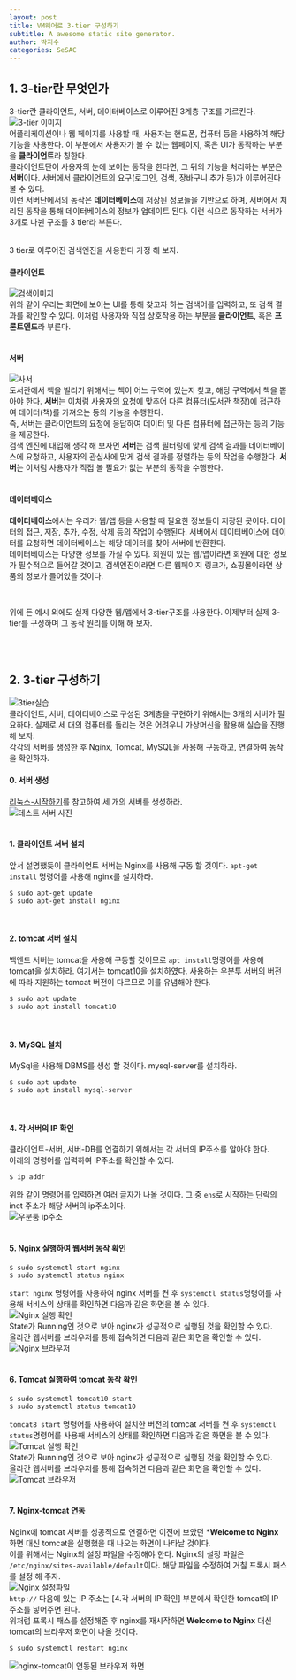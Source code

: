 ```yaml
---
layout: post
title: VM웨어로 3-tier 구성하기
subtitle: A awesome static site generator.
author: 박지수
categories: SeSAC
---
```


## 1. 3-tier란 무엇인가  
3-tier란 클라이언트, 서버, 데이터베이스로 이루어진 3계층 구조를 가르킨다.
![3-tier 이미지](https://jisoo449.github.io/Byte-Jisoo/assets/images/post/3-tier.png)  
어플리케이션이나 웹 페이지를 사용할 때, 사용자는 핸드폰, 컴퓨터 등을 사용하여 해당 기능을 사용한다. 이 부분에서 사용자가 볼 수 있는 웹페이지, 혹은 UI가 동작하는 부분을 **클라이언트**라 칭한다.  
클라이언트단이 사용자의 눈에 보이는 동작을 한다면, 그 뒤의 기능을 처리하는 부분은 **서버**이다. 서버에서 클라이언트의 요구(로그인, 검색, 장바구니 추가 등)가 이루어진다 볼 수 있다.  
이런 서버단에서의 동작은 **데이터베이스**에 저장된 정보들을 기반으로 하며, 서버에서 처리된 동작을 통해 데이터베이스의 정보가 업데이트 된다.
이런 식으로 동작하는 서버가 3개로 나뉜 구조를 3 tier라 부른다.  
<br/>

3 tier로 이루어진 검색엔진을 사용한다 가정 해 보자.   

#### 클라이언트  
![검색이미지](https://jisoo449.github.io/Byte-Jisoo/assets/images/post/구글검색이미지.jpg)  
위와 같이 우리는 화면에 보이는 UI를 통해 찾고자 하는 검색어를 입력하고, 또 검색 결과를 확인할 수 있다. 이처럼 사용자와 직접 상호작용 하는 부분을 **클라이언트**, 혹은 **프론트엔드**라 부른다.    
<br/>

#### 서버  
![사서](https://jisoo449.github.io/Byte-Jisoo/assets/images/post/사서.jpg)  
도서관에서 책을 빌리기 위해서는 책이 어느 구역에 있는지 찾고, 해당 구역에서 책을 뽑아야 한다. **서버**는 이처럼 사용자의 요청에 맞추어 다른 컴퓨터(도서관 책장)에 접근하여 데이터(책)를 가져오는 등의 기능을 수행한다.  
즉, 서버는 클라이언트의 요청에 응답하여 데이터 및 다른 컴퓨터에 접근하는 등의 기능을 제공한다.  
검색 엔진에 대입해 생각 해 보자면 **서버**는 검색 필터링에 맞게 검색 결과를 데이터베이스에 요청하고, 사용자의 관심사에 맞게 검색 결과를 정렬하는 등의 작업을 수행한다. **서버**는 이처럼 사용자가 직접 볼 필요가 없는 부분의 동작을 수행한다.  
<br/>

#### 데이터베이스    
**데이터베이스**에서는 우리가 웹/앱 등을 사용할 때 필요한 정보들이 저장된 곳이다. 데이터의 접근, 저장, 추가, 수정, 삭제 등의 작업이 수행된다. 서버에서 데이터베이스에 데이터를 요청하면 데이터베이스는 해당 데이터를 찾아 서버에 반환한다.  
데이터베이스는 다양한 정보를 가질 수 있다. 회원이 있는 웹/앱이라면 회원에 대한 정보가 필수적으로 들어갈 것이고, 검색엔진이라면 다른 웹페이지 링크가, 쇼핑몰이라면 상품의 정보가 들어있을 것이다.  
  
<br/>

위에 든 예시 외에도 실제 다양한 웹/앱에서 3-tier구조를 사용한다. 이제부터 실제 3-tier를 구성하며 그 동작 원리를 이해 해 보자.  

<br/><br/>

## 2. 3-tier 구성하기
![3tier실습](https://jisoo449.github.io/Byte-Jisoo/assets/images/post/3tier구현.png)  
클라이언트, 서버, 데이터베이스로 구성된 3계층을 구현하기 위해서는 3개의 서버가 필요하다. 실제로 세 대의 컴퓨터를 돌리는 것은 어려우니 가상머신을 활용해 실습을 진행 해 보자.  
각각의 서버를 생성한 후 Nginx, Tomcat, MySQL을 사용해 구동하고, 연결하여 동작을 확인하자. 

#### 0. 서버 생성  
[리눅스-시작하기](https://jisoo449.github.io/Byte-Jisoo/sesac/2023/11/10/리눅스-시작하기.html#h-23-가상-서버-생성)를 참고하여 세 개의 서버를 생성하라.  
![테스트 서버 사진](https://jisoo449.github.io/Byte-Jisoo/assets/images/post/가상머신3tier서버.png)  
<br/>

#### 1. 클라이언트 서버 설치  
앞서 설명했듯이 클라이언트 서버는 Nginx를 사용해 구동 할 것이다. `apt-get install` 명령어를 사용해 nginx를 설치하라.  
```Shell
$ sudo apt-get update
$ sudo apt-get install nginx
```  
<br/>

#### 2. tomcat 서버 설치  
백엔드 서버는 tomcat을 사용해 구동할 것이므로 `apt install`명령어를 사용해 tomcat을 설치하라. 여기서는 tomcat10을 설치하였다. 사용하는 우분투 서버의 버전에 따라 지원하는 tomcat 버전이 다르므로 이를 유념해야 한다.
```Shell
$ sudo apt update
$ sudo apt install tomcat10
```  
<br/>

#### 3. MySQL 설치  
MySql을 사용해 DBMS를 생성 할 것이다. mysql-server를 설치하라.
```Shell
$ sudo apt update
$ sudo apt install mysql-server
```  
<br/>

#### 4. 각 서버의 IP 확인  
클라이언트-서버, 서버-DB를 연결하기 위해서는 각 서버의 IP주소를 알아야 한다.  
아래의 명령어를 입력하여 IP주소를 확인할 수 있다.
```Shell
$ ip addr
```
위와 같이 명령어를 입력하면 여러 글자가 나올 것이다. 그 중 `ens`로 시작하는 단락의 inet 주소가 해당 서버의 ip주소이다.  
![우분퉁 ip주소](https://jisoo449.github.io/Byte-Jisoo/assets/images/post/ip주소.png)  
<br/>

#### 5. Nginx 실행하여 웹서버 동작 확인  
```Shell
$ sudo systemctl start nginx
$ sudo systemctl status nginx
```
`start nginx` 명령어를 사용하여 nginx 서버를 켠 후 `systemctl status`명령어를 사용해 서비스의 상태를 확인하면 다음과 같은 화면을 볼 수 있다.  
![Nginx 실행 확인](https://jisoo449.github.io/Byte-Jisoo/assets/images/post/nginx실행확인.png)  
State가 Running인 것으로 보아 nginx가 성공적으로 실행된 것을 확인할 수 있다.  
올라간 웹서버를 브라우저를 통해 접속하면 다음과 같은 화면을 확인할 수 있다.  
![Nginx 브라우저](https://jisoo449.github.io/Byte-Jisoo/assets/images/post/nginx브라우저.png)  
<br/>

#### 6. Tomcat 실행하여 tomcat 동작 확인  
```Shell
$ sudo systemctl tomcat10 start
$ sudo systemctl status tomcat10
```  
`tomcat8 start` 명령어를 사용하여 설치한 버전의 tomcat 서버를 켠 후 `systemctl status`명령어를 사용해 서비스의 상태를 확인하면 다음과 같은 화면을 볼 수 있다.  
![Tomcat 실행 확인](https://jisoo449.github.io/Byte-Jisoo/assets/images/post/tomcat실행확인.png)  
State가 Running인 것으로 보아 nginx가 성공적으로 실행된 것을 확인할 수 있다.  
올라간 웹서버를 브라우저를 통해 접속하면 다음과 같은 화면을 확인할 수 있다. 
![Tomcat 브라우저](https://jisoo449.github.io/Byte-Jisoo/assets/images/post/tomcat브라우저.png)  
<br/>

#### 7. Nginx-tomcat 연동
Nginx에 tomcat 서버를 성공적으로 연결하면 이전에 보았던 ***Welcome to Nginx** 화면 대신 tomcat을 실행했을 때 나오는 화면이 나타날 것이다.    
이를 위해서는 Nginx의 설정 파일을 수정해야 한다.
Nginx의 설정 파일은 `/etc/nginx/sites-available/default`이다. 해당 파일을 수정하여 거칠 프록시 패스를 설정 해 주자.  
![Nginx 설정파일](https://jisoo449.github.io/Byte-Jisoo/assets/images/post/nginx설정파일.png)  
`http://` 다음에 있는 IP 주소는 [4.각 서버의 IP 확인] 부분에서 확인한 tomcat의 IP 주소를 넣어주면 된다.  
위처럼 프록시 패스를 설정해준 후 nginx를 재시작하면 **Welcome to Nginx** 대신 tomcat의 브라우저 화면이 나올 것이다.
```Shell
$ sudo systemctl restart nginx
```
![nginx-tomcat이 연동된 브라우저 화면](https://jisoo449.github.io/Byte-Jisoo/assets/images/post/nginx-tomcat연동.png)  
<br/>



